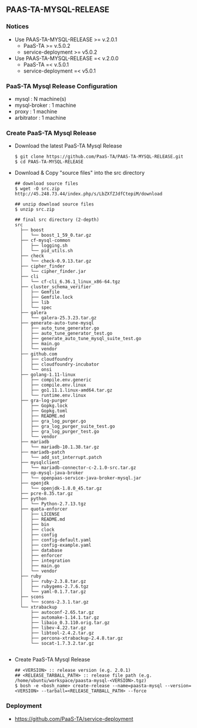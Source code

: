 ## PAAS-TA-MYSQL-RELEASE   

### Notices   
  - Use PAAS-TA-MYSQL-RELEASE >= v.2.0.1   
    - PaaS-TA >= v.5.0.2   
    - service-deployment >= v5.0.2   
  - Use PAAS-TA-MYSQL-RELEASE =< v.2.0.0   
    - PaaS-TA =< v.5.0.1   
    - service-deployment =< v5.0.1   

### PaaS-TA Mysql Release Configuration    
  - mysql : N machine(s)   
  - mysql-broker : 1 machine   
  - proxy : 1 machine   
  - arbitrator : 1 machine   

### Create PaaS-TA Mysql Release   
  - Download the latest PaaS-TA Mysql Release    
    ```   
    $ git clone https://github.com/PaaS-TA/PAAS-TA-MYSQL-RELEASE.git   
    $ cd PAAS-TA-MYSQL-RELEASE   
    ```   
  - Download & Copy "source files" into the src directory   
    ```   
    ## download source files   
    $ wget -O src.zip http://45.248.73.44/index.php/s/LbZXfZJdfCtepiM/download   

    ## unzip download source files   
    $ unzip src.zip   

    ## final src directory (2-depth)  
    src
      ├── boost
      │   └── boost_1_59_0.tar.gz
      ├── cf-mysql-common
      │   ├── logging.sh
      │   └── pid_utils.sh
      ├── check
      │   └── check-0.9.13.tar.gz
      ├── cipher_finder
      │   └── cipher_finder.jar
      ├── cli
      │   └── cf-cli_6.36.1_linux_x86-64.tgz
      ├── cluster_schema_verifier
      │   ├── Gemfile
      │   ├── Gemfile.lock
      │   ├── lib
      │   └── spec
      ├── galera
      │   └── galera-25.3.23.tar.gz
      ├── generate-auto-tune-mysql
      │   ├── auto_tune_generator.go
      │   ├── auto_tune_generator_test.go
      │   ├── generate_auto_tune_mysql_suite_test.go
      │   ├── main.go
      │   └── vendor
      ├── github.com
      │   ├── cloudfoundry
      │   ├── cloudfoundry-incubator
      │   └── onsi
      ├── golang-1.11-linux
      │   ├── compile.env.generic
      │   ├── compile.env.linux
      │   ├── go1.11.1.linux-amd64.tar.gz
      │   └── runtime.env.linux
      ├── gra-log-purger
      │   ├── Gopkg.lock
      │   ├── Gopkg.toml
      │   ├── README.md
      │   ├── gra_log_purger.go
      │   ├── gra_log_purger_suite_test.go
      │   ├── gra_log_purger_test.go
      │   └── vendor
      ├── mariadb
      │   └── mariadb-10.1.38.tar.gz
      ├── mariadb-patch
      │   └── add_sst_interrupt.patch
      ├── mysqlclient
      │   └── mariadb-connector-c-2.1.0-src.tar.gz
      ├── op-mysql-java-broker
      │   └── openpaas-service-java-broker-mysql.jar
      ├── openjdk
      │   └── openjdk-1.8.0_45.tar.gz
      ├── pcre-8.35.tar.gz
      ├── python
      │   └── Python-2.7.13.tgz
      ├── quota-enforcer
      │   ├── LICENSE
      │   ├── README.md
      │   ├── bin
      │   ├── clock
      │   ├── config
      │   ├── config-default.yaml
      │   ├── config-example.yaml
      │   ├── database
      │   ├── enforcer
      │   ├── integration
      │   ├── main.go
      │   └── vendor
      ├── ruby
      │   ├── ruby-2.3.8.tar.gz
      │   ├── rubygems-2.7.6.tgz
      │   └── yaml-0.1.7.tar.gz
      ├── scons
      │   └── scons-2.3.1.tar.gz
      └── xtrabackup
          ├── autoconf-2.65.tar.gz
          ├── automake-1.14.1.tar.gz
          ├── libaio_0.3.110.orig.tar.gz
          ├── libev-4.22.tar.gz
          ├── libtool-2.4.2.tar.gz
          ├── percona-xtrabackup-2.4.8.tar.gz
          └── socat-1.7.3.2.tar.gz
      
    ```   
  - Create PaaS-TA Mysql Release   
    ```   
    ## <VERSION> :: release version (e.g. 2.0.1)   
    ## <RELEASE_TARBALL_PATH> :: release file path (e.g. /home/ubuntu/workspace/paasta-mysql-<VERSION>.tgz)   
    $ bosh -e <bosh_name> create-release --name=paasta-mysql --version=<VERSION> --tarball=<RELEASE_TARBALL_PATH> --force   
    ```   
### Deployment   
- https://github.com/PaaS-TA/service-deployment   
